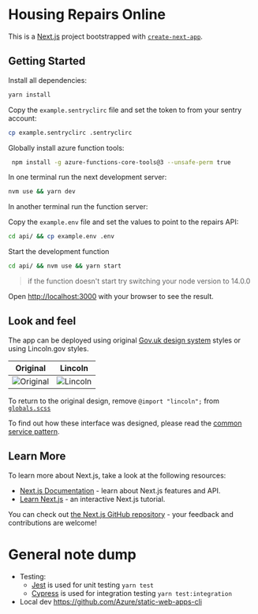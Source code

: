 # Housing Repairs Online

This is a [Next.js](https://nextjs.org/) project bootstrapped with [`create-next-app`](https://github.com/vercel/next.js/tree/canary/packages/create-next-app).

## Getting Started

Install all dependencies:

```bash
yarn install
```

Copy the `example.sentryclirc` file and set the token to from your sentry account:

```bash
cp example.sentryclirc .sentryclirc
```
Globally install azure function tools:

```bash
 npm install -g azure-functions-core-tools@3 --unsafe-perm true
 ```
In one terminal run the next development server:

```bash
nvm use && yarn dev
```
In another terminal run the function server:

Copy the `example.env` file and set the values to point to the repairs API:

```bash
cd api/ && cp example.env .env
```

Start the development function

```bash
cd api/ && nvm use && yarn start
```
> if the function doesn't start try switching your node version to 14.0.0 

Open [http://localhost:3000](http://localhost:3000) with your browser to see the result.

## Look and feel
The app can be deployed using original 
[Gov.uk design system](https://design-system.service.gov.uk/get-started/)
styles or using Lincoln.gov styles.

| Original | Lincoln |
| ---- | ---- |
| ![Original](docs/original.png) | ![Lincoln](docs/lincoln.png) |

To return to the original design, remove `@import "lincoln";` from
[`globals.scss`](https://github.com/City-of-Lincoln-Council/housing-repairs-online-frontend/blob/f088657699c0b9617a8929329fe77004b98eaa72/styles/globals.scss#L3)

To find out how these interface was designed, please read the [common service pattern](https://github.com/City-of-Lincoln-Council/housing-repairs-online-frontend/blob/main/Common%20service%20patern.pdf).

## Learn More

To learn more about Next.js, take a look at the following resources:

- [Next.js Documentation](https://nextjs.org/docs) - learn about Next.js features and API.
- [Learn Next.js](https://nextjs.org/learn) - an interactive Next.js tutorial.

You can check out [the Next.js GitHub repository](https://github.com/vercel/next.js/) - your feedback and contributions are welcome!

# General note dump

- Testing:
  - [Jest](https://jestjs.io/docs/getting-started) is used for unit testing `yarn test`
  - [Cypress](https://docs.cypress.io/) is used for integration testing `yarn test:integration`
- Local dev
  https://github.com/Azure/static-web-apps-cli
